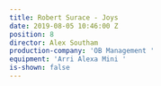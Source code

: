 ```yaml
---
title: Robert Surace - Joys
date: 2019-08-05 10:46:00 Z
position: 8
director: Alex Southam
production-company: 'OB Management '
equipment: 'Arri Alexa Mini '
is-shown: false
---
```



